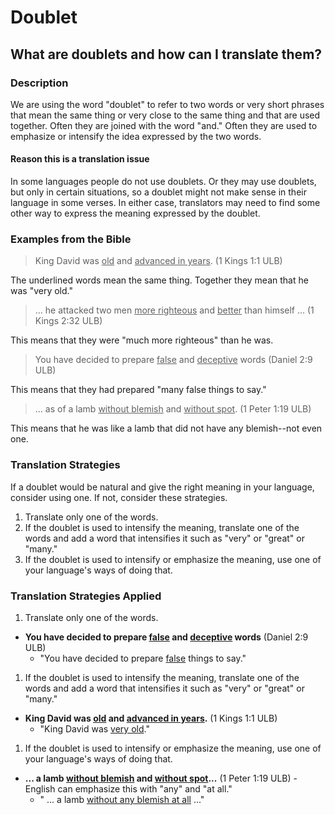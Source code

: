 # Doublet #

## What are doublets and how can I translate them? ##



### Description

We are using the word "doublet" to refer to two words or very short phrases that mean the same thing or very close to the same thing and that are used together. Often they are joined with the word "and." Often they are used to emphasize or intensify the idea expressed by the two words.

#### Reason this is a translation issue

In some languages people do not use doublets. Or they may use doublets, but only in certain situations, so a doublet might not make sense in their language in some verses. In either case, translators may need to find some other way to express the meaning expressed by the doublet.

### Examples from the Bible

>King David was <u>old</u> and <u>advanced in years</u>. (1 Kings 1:1 ULB)

The underlined words mean the same thing. Together they mean that he was "very old."

 >... he attacked two men <u>more righteous</u> and <u>better</u> than himself ... (1 Kings 2:32 ULB)

This means that they were "much more righteous" than he was.

>You have decided to prepare <u>false</u> and <u>deceptive</u> words (Daniel 2:9 ULB)

This means that they had prepared "many false things to say."

>... as of a lamb <u>without blemish</u> and <u>without spot</u>. (1 Peter 1:19 ULB)

This means that he was like a lamb that did not have any blemish--not even one.

### Translation Strategies

If a doublet would be natural and give the right meaning in your language, consider using one. If not, consider these strategies.

1. Translate only one of the words.
1. If the doublet is used to intensify the meaning, translate one of the words and add a word that intensifies it such as "very" or "great" or "many."
1. If the doublet is used to intensify or emphasize the meaning, use one of your language's ways of doing that.

### Translation Strategies Applied

1. Translate only one of the words.

  * **You have decided to prepare <u>false</u>  and <u>deceptive</u>  words**  (Daniel 2:9 ULB)
      * "You have decided to prepare <u>false</u> things to say."

1. If the doublet is used to intensify the meaning, translate one of the words and add a word that intensifies it such as "very" or "great" or "many."

  * **King David was <u>old</u> and <u>advanced in years</u>.**  (1 Kings 1:1 ULB)
      * "King David was <u>very old</u>."

1. If the doublet is used to intensify or emphasize the meaning, use one of your language's ways of doing that.

  * **... a lamb <u>without blemish</u> and <u>without spot</u>...**  (1 Peter 1:19 ULB) - English can emphasize this with "any" and "at all."
      * " ... a lamb <u>without any blemish at all</u> ..."

